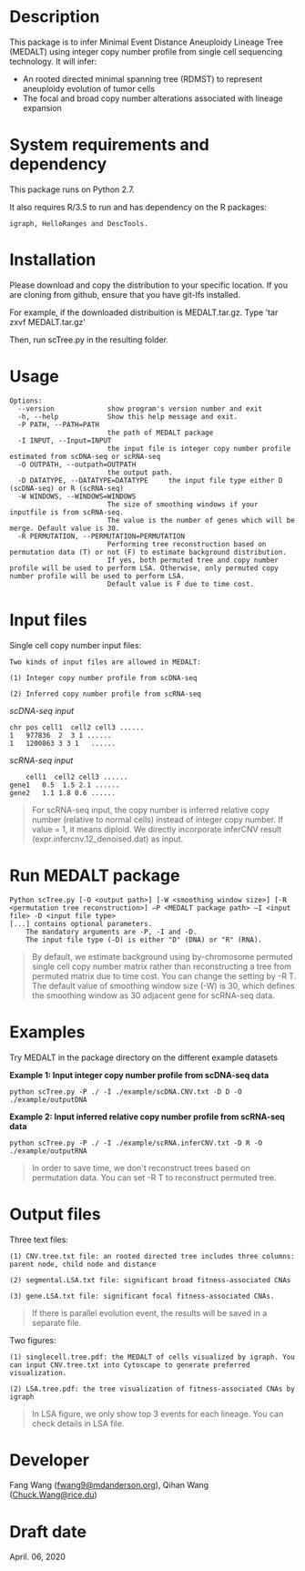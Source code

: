 Description
===========
This package is to infer Minimal Event Distance Aneuploidy Lineage Tree (MEDALT) using integer copy number profile from single cell sequencing technology. It will infer:
* An rooted directed minimal spanning tree (RDMST) to represent aneuploidy evolution of tumor cells
* The focal and broad copy number alterations associated with lineage expansion


System requirements and dependency
==================================
This package runs on Python 2.7.

It also requires R/3.5
to run and has dependency on the R packages:

	igraph, HelloRanges and DescTools.



Installation
============
Please download and copy the distribution to your specific location. If you are cloning from github, ensure that you have git-lfs installed.

For example, if the downloaded distribuition is MEDALT.tar.gz.
	Type 'tar zxvf MEDALT.tar.gz'

Then, run scTree.py in the resulting folder.

Usage
=====
```
Options:
  --version             show program's version number and exit
  -h, --help            Show this help message and exit.
  -P PATH, --PATH=PATH
                        the path of MEDALT package
  -I INPUT, --Input=INPUT
                        the input file is integer copy number profile estimated from scDNA-seq or scRNA-seq
  -O OUTPATH, --outpath=OUTPATH
                        the output path.
  -D DATATYPE, --DATATYPE=DATATYPE     the input file type either D (scDNA-seq) or R (scRNA-seq)
  -W WINDOWS, --WINDOWS=WINDOWS
                        The size of smoothing windows if your inputfile is from scRNA-seq.
                        The value is the number of genes which will be merge. Default value is 30.
  -R PERMUTATION, --PERMUTATION=PERMUTATION
                        Performing tree reconstruction based on permutation data (T) or not (F) to estimate background distribution.
                        If yes, both permuted tree and copy number profile will be used to perform LSA. Otherwise, only permuted copy number profile will be used to perform LSA.
                        Default value is F due to time cost.

```

Input files
===========

Single cell copy number input files:

	Two kinds of input files are allowed in MEDALT:

	(1) Integer copy number profile from scDNA-seq

	(2) Inferred copy number profile from scRNA-seq

  *scDNA-seq input*

  	chr	pos	cell1  cell2 cell3 ......
  	1	977836	2  3 1 ......
  	1	1200863	3 3 1	......

  *scRNA-seq input*

    	cell1  cell2 cell3 ......
    gene1	0.5  1.5 2.1 ......
    gene2	1.1 1.8 0.6	......

>For scRNA-seq input, the copy number is inferred relative copy number (relative to normal cells) instead of integer copy number. If value = 1, it means diploid. We directly incorporate inferCNV result (expr.infercnv.12_denoised.dat) as input.

Run MEDALT package
============

    Python scTree.py [-O <output path>] [-W <smoothing window size>] [-R <permutation tree reconstruction>] –P <MEDALT package path> –I <input file> -D <input file type>
    [...] contains optional parameters.
		The mandatory arguments are -P, -I and -D.
		The input file type (-D) is either "D" (DNA) or "R" (RNA).
>By default, we estimate background using by-chromosome permuted single cell copy number matrix rather than reconstructing a tree from permuted matrix due to time cost. You can change the setting by -R T. The default value of smoothing window size (-W) is 30, which defines the smoothing window as 30 adjacent gene for scRNA-seq data.  


Examples
========
Try MEDALT in the package directory on the different example datasets

**Example 1: Input integer copy number profile from scDNA-seq data**

	python scTree.py -P ./ -I ./example/scDNA.CNV.txt -D D -O ./example/outputDNA

**Example 2: Input inferred relative copy number profile from scRNA-seq data**

	python scTree.py -P ./ -I ./example/scRNA.inferCNV.txt -D R -O ./example/outputRNA

>In order to save time, we don't reconstruct trees based on permutation data. You can set -R T
to reconstruct permuted tree.

Output files
============

Three text files:

	(1) CNV.tree.txt file: an rooted directed tree includes three columns: parent node, child node and distance

	(2) segmental.LSA.txt file: significant broad fitness-associated CNAs

	(3) gene.LSA.txt file: significant focal fitness-associated CNAs.

> If there is parallel evolution event, the results will be saved in a separate file.

Two figures:

	(1) singlecell.tree.pdf: the MEDALT of cells visualized by igraph. You can input CNV.tree.txt into Cytoscape to generate preferred visualization.

	(2) LSA.tree.pdf: the tree visualization of fitness-associated CNAs by igraph

> In LSA figure, we only show top 3 events for each lineage. You can check details in LSA file.


Developer
=========
Fang Wang (fwang9@mdanderson.org), Qihan Wang (Chuck.Wang@rice.du)

Draft date
==========
April. 06, 2020
